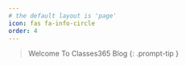 ```yaml
---
# the default layout is 'page'
icon: fas fa-info-circle
order: 4
---
```


> Welcome To Classes365 Blog 
{: .prompt-tip }
